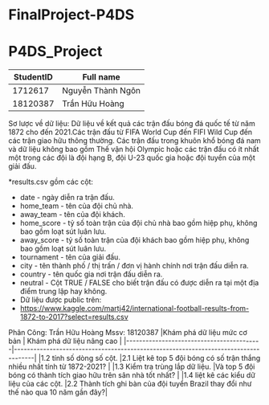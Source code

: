 # FinalProject-P4DS

# P4DS_Project

| StudentID | Full name         |
| --------- | ----------------- |
| 1712617   | Nguyễn Thành Ngôn |
| 18120387  | Trần Hữu Hoàng    |

Sơ lược về dữ liệu:
Dữ liệu về kết quả các trận đấu bóng đá quốc tế từ năm 1872 cho đến 2021.Các trận đấu từ FIFA World Cup đến FIFI Wild Cup đến các trận giao hữu thông thường. Các trận đấu trong khuôn khổ bóng đá nam và dữ liệu không bao gồm Thế vận hội Olympic hoặc các trận đấu có ít nhất một trong các đội là đội hạng B, đội U-23 quốc gia hoặc đội tuyển của một giải đấu.

*results.csv gồm các cột:

- date - ngày diễn ra trận đấu.
- home_team - tên của đội chủ nhà.
- away_team - tên của đội khách.
- home_score - tỷ số toàn trận của đội chủ nhà bao gồm hiệp phụ, không bao gồm loạt sút luân lưu.
- away_score - tỷ số toàn trận của đội khách bao gồm hiệp phụ, không bao gồm loạt sút luân lưu.
- tournament - tên của giải đấu.
- city - tên thành phố / thị trấn / đơn vị hành chính nơi trận đấu diễn ra.
- country - tên quốc gia nơi trận đấu diễn ra.
- neutral - Cột TRUE / FALSE cho biết trận đấu có được diễn ra tại một địa điểm trung lập hay không.
- Dữ liệu được public trên:
- https://www.kaggle.com/martj42/international-football-results-from-1872-to-2017?select=results.csv



Phân Công:
Trần Hữu Hoàng Mssv: 18120387
|Khám phá dữ liệu mức cơ bản               | Khám phá dữ liệu nâng cao                                                          |
|------------------------------------------|------------------------------------------------------------------------------------|
|1.2 tính số dòng số cột.                  |2.1 Liệt kê top 5 đội bóng có số trận thắng nhiều nhất tính từ 1872-2021?           | 
|1.3 Kiểm tra trùng lắp dữ liệu.           |Và top 5 đội bóng có thành tích giao hữu trên sân nhà tốt nhất?                     |
|1.4 liệt kê các kiểu dữ liệu của các cột. |2.2 Thành tích ghi bàn của đội tuyển Brazil thay đổi như thế nào qua 10 năm gần đây?|     
                                            

